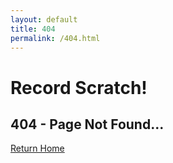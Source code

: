 ```yaml
---
layout: default
title: 404
permalink: /404.html
---
```

# Record Scratch!

## 404 - Page Not Found... 

[Return Home](index.html)